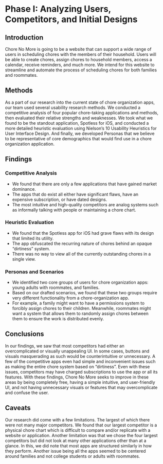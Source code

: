 # Phase I: Analyzing Users, Competitors, and Initial Designs

## Introduction

Chore No More is going to be a website that can support a wide range of users in scheduling chores with the members of their household. Users will be able to create chores, assign chores to household members, access a calendar, receive reminders, and much more. We intend for this website to streamline and automate the process of scheduling chores for both families and roommates.

## Methods

As a part of our research into the current state of chore organization apps, our team used several usability research methods. We conducted a competitive analysis of four popular chore-taking applications and methods, then evaluated their relative strengths and weaknesses. We took what we found to be the standout application, Spotless for iOS, and conducted a more detailed heuristic evaluation using Nielson’s 10 Usability Heuristics for User Interface Design. And finally, we developed Personas that we believe to be representative of core demographics that would find use in a chore organization application.

## Findings

### Competitive Analysis
  - We found that there are only a few applications that have gained market dominance.
  - The apps that do exist all either have significant flaws, have an expensive subscription, or have dated designs.
  - The most intuitive and high-quality competitors are analog systems such as informally talking with people or maintaining a chore chart.

### Heuristic Evaluation
  - We found that the Spotless app for iOS had grave flaws with its design that limited its utility.
  - The app obfuscated the recurring nature of chores behind an opaque “dirtiness” system.
  - There was no way to view all of the currently outstanding chores in a single view.

### Personas and Scenarios
  - We identified two core groups of users for chore organization apps: young adults with roommates, and families.
  - Based on our drafted scenarios, we found that these two groups require very different functionality from a chore-organization app.
  - For example, a family might want to have a permissions system to forcibly assign chores to their children. Meanwhile, roommates might want a system that allows them to randomly assign chores between them to ensure the work is distributed evenly.


## Conclusions

In our findings, we saw that most competitors had either an overcomplicated or visually unappealing UI. In some cases, buttons and visuals masquerading as such would be counterintuitive or unnecessary. A few of the competitive apps even had simple and inconvenient issues such as making the entire chore system based on “dirtiness”. Even with these issues, competitors may have charged subscriptions to use the app or all its features.  With these findings, Chore No More seeks to improve in these areas by being completely free, having a simple intuitive, and user-friendly UI, and not having unnecessary visuals or features that may overcomplicate and confuse the user. 

## Caveats

Our research did come with a few limitations. The largest of which there were not many major competitors. We found that our largest competitor is a physical chore chart which is difficult to compare and/or replicate with a website or application. Another limitation was that we chose the four largest competitors but did not look at many other applications other than at a glance. In this, we did note that most apps are structured similarly in how they perform. Another issue being all the apps seemed to be centered around families and not college students or adults with roommates. 
